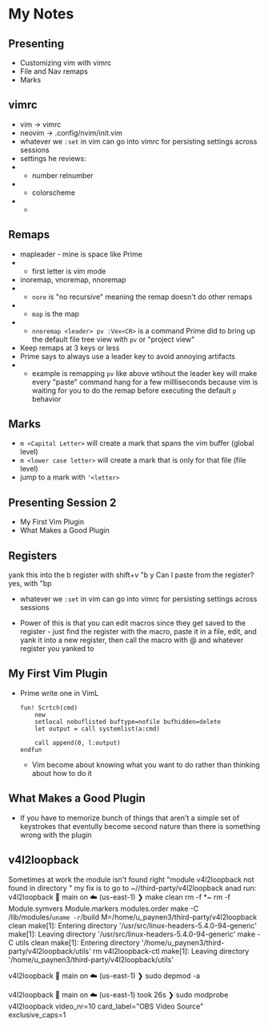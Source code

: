 # My Notes

## Presenting 
* Customizing vim with vimrc
* File and Nav remaps
* Marks

## vimrc
* vim -> vimrc
* neovim -> .config/nvim/init.vim
* whatever we `:set` in vim can go into vimrc for persisting settings across sessions
* settings he reviews:
* * number relnumber
* * colorscheme
* * 

## Remaps
* mapleader - mine is space like Prime
* * first letter is vim mode
* inoremap, vnoremap, nnoremap
* * `nore` is "no recursive" meaning the remap doesn't do other remaps
* * `map` is the map
* * `nnoremap <leader> pv :Vex<CR>` is a command Prime did to bring up the default file tree view with `pv` or "project view"
* Keep remaps at 3 keys or less
* Prime says to always use a leader key to avoid annoying artifacts
* * example is remapping `pv` like above wtihout the leader key will make every "paste" command hang for a few millliseconds because vim is waiting for you to do the remap before executing the default `p` behavior

## Marks
* `m <Capital Letter>` will create a mark that spans the vim buffer (global level)
* `m <lower case letter>` will create a mark that is only for that file (file level)
* jump to a mark with `'<letter>`

## Presenting Session 2
* My First Vim Plugin
* What Makes a Good Plugin

## Registers
yank this into the b register with shift+v "b y
Can I paste from the register?
yes, with "bp

* whatever we `:set` in vim can go into vimrc for persisting settings across sessions

* Power of this is that you can edit macros since they get saved to the register - just find the register with the macro, paste it in a file, edit, and yank it into a new register, then call the macro with @ and whatever register you yanked to

## My First Vim Plugin
* Prime write one in VimL
    ```
    fun! Scrtch(cmd)
        new
        setlocal nobuflisted buftype=nofile bufhidden=delete
        let output = call systemlist(a:cmd)

        call append(0, l:output)
    endfun
    ```
    * Vim become about knowing what you want to do rather than thinking about how to do it
## What Makes a Good Plugin
* If you have to memorize bunch of things that aren't a simple set of keystrokes that eventully become second nature than there is something wrong with the plugin


## v4l2loopback

Sometimes at work the module isn't found right "module v4l2loopback not found in directory <kernel stufff>"
my fix is to go to ~//third-party/v4l2loopback anad run:
v4l2loopback  🌱 main on ☁️  (us-east-1)
❯ make clean
rm -f *~
rm -f Module.symvers Module.markers modules.order
make -C /lib/modules/`uname -r`/build M=/home/u_paynen3/third-party/v4l2loopback clean
make[1]: Entering directory '/usr/src/linux-headers-5.4.0-94-generic'
make[1]: Leaving directory '/usr/src/linux-headers-5.4.0-94-generic'
make -C utils clean
make[1]: Entering directory '/home/u_paynen3/third-party/v4l2loopback/utils'
rm v4l2loopback-ctl
make[1]: Leaving directory '/home/u_paynen3/third-party/v4l2loopback/utils'

v4l2loopback  🌱 main on ☁️  (us-east-1)
❯ sudo depmod -a

v4l2loopback  🌱 main on ☁️  (us-east-1)  took 26s
❯ sudo modprobe v4l2loopback video_nr=10 card_label="OBS Video Source" exclusive_caps=1

